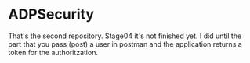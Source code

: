 # ADPSecurity
That's the second repository. Stage04 it's not finished yet. I did until the part that you pass (post) a user in postman and the application returns a token for the authoritzation. 
